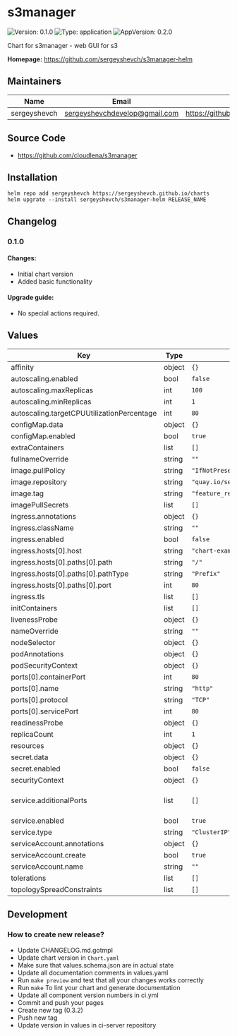 # s3manager

![Version: 0.1.0](https://img.shields.io/badge/Version-0.1.0-informational?style=flat-square) ![Type: application](https://img.shields.io/badge/Type-application-informational?style=flat-square) ![AppVersion: 0.2.0](https://img.shields.io/badge/AppVersion-0.2.0-informational?style=flat-square)

Chart for s3manager - web GUI for s3

**Homepage:** <https://github.com/sergeyshevch/s3manager-helm>

## Maintainers

| Name | Email | Url |
| ---- | ------ | --- |
| sergeyshevch | sergeyshevchdevelop@gmail.com | https://github.com/sergeyshevch |

## Source Code

* <https://github.com/cloudlena/s3manager>

## Installation

```
helm repo add sergeyshevch https://sergeyshevch.github.io/charts
helm upgrate --install sergeyshevch/s3manager-helm RELEASE_NAME
```

## Changelog

### 0.1.0

#### Changes:
- Initial chart version
- Added basic functionality

#### Upgrade guide:
- No special actions required.

## Values

| Key | Type | Default | Description |
|-----|------|---------|-------------|
| affinity | object | `{}` |  |
| autoscaling.enabled | bool | `false` |  |
| autoscaling.maxReplicas | int | `100` |  |
| autoscaling.minReplicas | int | `1` |  |
| autoscaling.targetCPUUtilizationPercentage | int | `80` |  |
| configMap.data | object | `{}` |  |
| configMap.enabled | bool | `true` |  |
| extraContainers | list | `[]` |  |
| fullnameOverride | string | `""` |  |
| image.pullPolicy | string | `"IfNotPresent"` |  |
| image.repository | string | `"quay.io/sergeyshevch/s3manager"` |  |
| image.tag | string | `"feature_refactoring"` |  |
| imagePullSecrets | list | `[]` |  |
| ingress.annotations | object | `{}` |  |
| ingress.className | string | `""` |  |
| ingress.enabled | bool | `false` |  |
| ingress.hosts[0].host | string | `"chart-example.local"` |  |
| ingress.hosts[0].paths[0].path | string | `"/"` |  |
| ingress.hosts[0].paths[0].pathType | string | `"Prefix"` |  |
| ingress.hosts[0].paths[0].port | int | `80` |  |
| ingress.tls | list | `[]` |  |
| initContainers | list | `[]` |  |
| livenessProbe | object | `{}` |  |
| nameOverride | string | `""` |  |
| nodeSelector | object | `{}` |  |
| podAnnotations | object | `{}` |  |
| podSecurityContext | object | `{}` |  |
| ports[0].containerPort | int | `80` |  |
| ports[0].name | string | `"http"` |  |
| ports[0].protocol | string | `"TCP"` |  |
| ports[0].servicePort | int | `80` |  |
| readinessProbe | object | `{}` |  |
| replicaCount | int | `1` |  |
| resources | object | `{}` |  |
| secret.data | object | `{}` |  |
| secret.enabled | bool | `false` |  |
| securityContext | object | `{}` |  |
| service.additionalPorts | list | `[]` | Same structure as in ports |
| service.enabled | bool | `true` |  |
| service.type | string | `"ClusterIP"` |  |
| serviceAccount.annotations | object | `{}` |  |
| serviceAccount.create | bool | `true` |  |
| serviceAccount.name | string | `""` |  |
| tolerations | list | `[]` |  |
| topologySpreadConstraints | list | `[]` |  |

## Development

### How to create new release?
- Update CHANGELOG.md.gotmpl
- Update chart version in `Chart.yaml`
- Make sure that values.schema.json are in actual state
- Update all documentation comments in values.yaml
- Run `make preview` and test that all your changes works correctly
- Run `make` To lint your chart and generate documentation
- Update all component version numbers in ci.yml
- Commit and push your pages
- Create new tag (0.3.2)
- Push new tag
- Update version in values in ci-server repository
